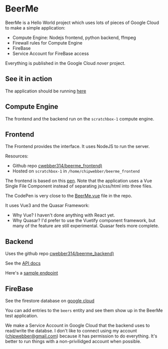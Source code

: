 # BeerMe

BeerMe is a Hello World project which uses lots of pieces of Google Cloud to make
a simple application:

- Compute Engine: Nodejs frontend, python backend, ffmpeg 
- Firewall rules for Compute Engine
- FireBase
- Service Account for FireBase access

Everything is published in the Google Cloud *nover* project.

## See it in action

The application should be running [here](http://34.170.230.194:8080/)

## Compute Engine

The frontend and the backend run on the `scratchbox-1` compute engine.

## Frontend

The Frontend provides the interface. It uses NodeJS to run the server. 

Resources:
- Github repo [cwebber314/beerme_frontend)](https://github.com/cwebber314/beerme_frontend)
- Hosted on `scratchbox-1` in `/home/chipwebber/beerme_frontend`

The frontend is based on this [pen](https://codepen.io/cwebber314/pen/KKrpPgp). Note that the application
uses a Vue Single File Component instead of separating js/css/html into three files.  

The CodePen is very close to the [BeerMe.vue](https://github.com/cwebber314/beerme_frontend/blob/main/src/pages/BeerMe.vue) file in the repo.

It uses Vue3 and the Quasar Framework:
- Why Vue? I haven't done anything with React yet.
- Why Quasar? I'd prefer to use the Vuetify component framework, but many of the feature are still experimental.
  Quasar feels more complete.

## Backend

Uses the github repo [cwebber314/beerme_backend)](https://github.com/cwebber314/beerme_backend)

See the [API docs](http://34.170.230.194:8000/docs)

Here's a [sample endpoint](http://34.170.230.194:8000/random-beer)

## FireBase

See the firestore database on [google cloud](https://console.cloud.google.com/firestore/databases/-default-/data/panel?authuser=0&hl=en&project=corded-shadow-382501) 

You can add entries to the `beers` entity and see them show up in the BeerMe test application.

We make a Service Account in Google Cloud that the backend uses to read/write the databse. 
I don't like to connect using my account (chipwebber@gmail.com) because it has permission to do
everything. It's better to run things with a non-privilidged account when possible.